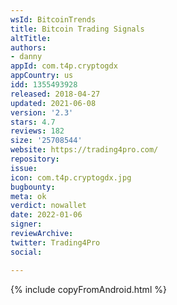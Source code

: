 ```yaml
---
wsId: BitcoinTrends
title: Bitcoin Trading Signals
altTitle: 
authors:
- danny
appId: com.t4p.cryptogdx
appCountry: us
idd: 1355493928
released: 2018-04-27
updated: 2021-06-08
version: '2.3'
stars: 4.7
reviews: 182
size: '25708544'
website: https://trading4pro.com/
repository: 
issue: 
icon: com.t4p.cryptogdx.jpg
bugbounty: 
meta: ok
verdict: nowallet
date: 2022-01-06
signer: 
reviewArchive: 
twitter: Trading4Pro
social: 

---
```


{% include copyFromAndroid.html %}

